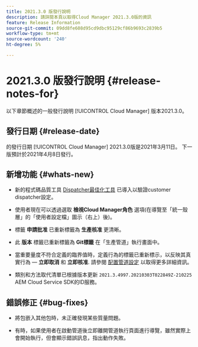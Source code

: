 ```yaml
---
title: 2021.3.0 版發行說明
description: 請詳閱本頁以取得Cloud Manager 2021.3.0版的資訊
feature: Release Information
source-git-commit: 09dd8fe608d95cd9dbc95129cf86b9693c2839b5
workflow-type: tm+mt
source-wordcount: '240'
ht-degree: 5%

---
```


# 2021.3.0 版發行說明 {#release-notes-for}

以下章節概述的一般發行說明 [!UICONTROL Cloud Manager] 版本2021.3.0。

## 發行日期 {#release-date}

的發行日期 [!UICONTROL Cloud Manager] 2021.3.0版是2021年3月11日。
下一版預計於2021年4月8日發行。

## 新增功能 {#whats-new}

* 新的程式碼品質工具 [Dispatcher最佳化工具](https://experienceleague.adobe.com/docs/experience-manager-cloud-manager/using/how-to-use/custom-code-quality-rules.html?lang=en#dispatcher-optimization-tool-rules) 已導入以驗證customer dispatcher設定。

* 使用者現在可以透過選取 **檢視Cloud Manager角色** 選項(在導覽至「統一殼層」的「使用者設定檔」圖示（右上）後)。

* 標籤 **申請批准** 已重新標籤為 **生產核准** 更清晰。

* 此 **版本** 標籤已重新標籤為 **Git標籤** 在「生產管道」執行畫面中。

* 當重要量度不符合定義的臨界值時，定義行為的標籤已重新標示，以反映其真實行為 —  **立即取消** 和 **立即核准**. 請參閱 [配置管道設定](https://experienceleague.adobe.com/docs/experience-manager-cloud-manager/using/how-to-use/configuring-pipeline.html?lang=en#configuring-the-pipeline-settings-from-cloud-manager) 以取得更多詳細資訊。

* 類別和方法取代清單已根據版本更新 `2021.3.4997.20210303T022849Z-210225` AEM Cloud Service SDK的ID服務。

## 錯誤修正 {#bug-fixes}

* 將包嵌入其他包時，未正確發現某些質量問題。

* 有時，如果使用者在啟動管道後立即離開管道執行頁面進行導覽，雖然實際上會開始執行，但會顯示錯誤訊息，指出動作失敗。
